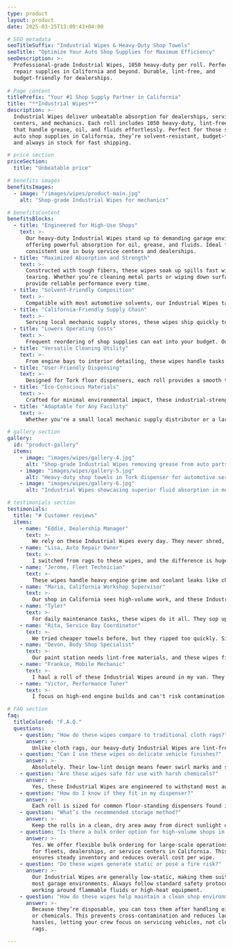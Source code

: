 ```yaml
---
type: product
layout: product
date: 2025-03-25T13:09:43+04:00

# SEO metadata
seoTitleSuffix: "Industrial Wipes & Heavy-Duty Shop Towels"
seoTitle: "Optimize Your Auto Shop Supplies for Maximum Efficiency"
seoDescription: >-
  Professional-grade Industrial Wipes, 1050 heavy-duty per roll. Perfect for auto
  repair supplies in California and beyond. Durable, lint-free, and
  budget-friendly for dealerships.
  
# Page content
titlePrefix: "Your #1 Shop Supply Partner in California"
title: "**Industrial Wipes**"
description: >-
  Industrial Wipes deliver unbeatable absorption for dealerships, service
  centers, and mechanics. Each roll includes 1050 heavy-duty, lint-free wipes
  that handle grease, oil, and fluids effortlessly. Perfect for those seeking
  auto shop supplies in California, they’re solvent-resistant, budget-friendly,
  and always in stock for fast shipping.

# price section
priceSection:
  title: "Unbeatable price"

# benefits images
benefitsImages:
  - image: "/images/wipes/product-main.jpg"
    alt: "Shop-grade Industrial Wipes for mechanics"

# benefitsContent
benefitsBlocks:
  - title: "Engineered for High-Use Shops"
    text: >-
      Our heavy-duty Industrial Wipes stand up to demanding garage environments,
      offering powerful absorption for oil, grease, and fluids. Ideal for
      consistent use in busy service centers and dealerships.
  - title: "Maximized Absorption and Strength"
    text: >-
      Constructed with tough fibers, these wipes soak up spills fast without
      tearing. Whether you’re cleaning metal parts or wiping down surfaces, they
      provide reliable performance every time.
  - title: "Solvent-Friendly Composition"
    text: >-
      Compatible with most automotive solvents, our Industrial Wipes tackle stubborn grime, brake dust, and chemical residues. Achieve a deeper clean without risking disintegration or leftover lint.
  - title: "California-Friendly Supply Chain"
    text: >-
      Serving local mechanic supply stores, these wipes ship quickly to keep your operation stocked. Avoid downtime with bulk shipments tailored for California’s busiest auto shops and dealerships.
  - title: "Lowers Operating Costs"
    text: >-
      Frequent reordering of shop supplies can eat into your budget. Our Industrial Wipes offer a cost-effective solution, reducing per-job expense and ensuring you always have enough on hand.
  - title: "Versatile Cleaning Utility"
    text: >-
      From engine bays to interior detailing, these wipes handle tasks across every department. Their lint-free design helps maintain a professional finish on paint, glass, and polished metals.
  - title: "User-Friendly Dispensing"
    text: >-
      Designed for Tork floor dispensers, each roll provides a smooth tear-off with minimal waste. That means faster workflow in high-traffic service areas and less downtime searching for cleaning tools.
  - title: "Eco-Conscious Materials"
    text: >-
      Crafted for minimal environmental impact, these industrial-strength wipes are designed to balance durability and sustainability. Dispose of fewer towels per job, reducing overall waste.
  - title: "Adaptable for Any Facility"
    text: >-
      Whether you're a small local mechanic supply distributor or a large-scale dealership, our wipes fit seamlessly into any maintenance routine. Expect consistent performance across all tasks.

# gallery section
gallery:
  id: "product-gallery"
  items:
    - image: "images/wipes/gallery-4.jpg"
      alt: "Shop-grade Industrial Wipes removing grease from auto parts"
    - image: "images/wipes/gallery-5.jpg"
      alt: "Heavy-duty shop towels in Tork dispenser for automotive service centers"
    - image: "images/wipes/gallery-6.jpg"
      alt: "Industrial Wipes showcasing superior fluid absorption in mechanic shop"

# testimonials section
testimonials:
  title: "# Customer reviews"
  items:
    - name: "Eddie, Dealership Manager"
      text: >-
        We rely on these Industrial Wipes every day. They never shred, even when cleaning stubborn oil stains. It's cost-effective and helps keep our service bays tidy without constant reorder hassles.
    - name: "Lisa, Auto Repair Owner"
      text: >-
        I switched from rags to these wipes, and the difference is huge. They absorb spills fast, leave no lint, and cut down on my laundry costs. My team loves how durable they are during busy shifts.
    - name: "Jerome, Fleet Technician"
      text: >-
        These wipes handle heavy engine grime and coolant leaks like champs. I appreciate how one roll lasts a long time, and they fit perfectly in my dispenser. Definitely a shop must-have.
    - name: "Maria, California Workshop Supervisor"
      text: >-
        Our shop in California sees high-volume work, and these Industrial Wipes keep us rolling. They’re tough on grease yet gentle on surfaces, and the bulk packs save us time on reorders.
    - name: "Tyler"
      text: >-
        For daily maintenance tasks, these wipes do it all. They sop up coolant, polish interior surfaces, and don’t fall apart. It's a relief not having to constantly stock backup towels.
    - name: "Rita, Service Bay Coordinator"
      text: >-
        We tried cheaper towels before, but they ripped too quickly. Since switching, we use fewer wipes per job. It’s a real money-saver, and the team loves how clean everything stays.
    - name: "Devon, Body Shop Specialist"
      text: >-
        Our paint station needs lint-free materials, and these wipes fit the bill. They keep dust off panels, cut down on swirl marks, and don’t scatter fibers around the workspace.
    - name: "Frankie, Mobile Mechanic"
      text: >-
        I haul a roll of these Industrial Wipes around in my van. They’re strong enough for field repairs and don't bunch up when scrubbing grime off parts. It's like having a portable cleaning station.
    - name: "Victor, Performance Tuner"
      text: >-
        I focus on high-end engine builds and can't risk contamination. These wipes are perfect for detailing sensitive components. The bulk deal is a bonus, and they're always in stock.

# FAQ section
faq:
  titleColored: "F.A.Q."
  questions:
    - question: "How do these wipes compare to traditional cloth rags?"
      answer: >-
        Unlike cloth rags, our heavy-duty Industrial Wipes are lint-free, solvent-resistant, and disposable, reducing cross-contamination risks.They’re built for quick absorption and easy cleanup, making them more efficient for busy automotive shops.
    - question: "Can I use these wipes on delicate vehicle finishes?"
      answer: >-
        Absolutely. Their low-lint design means fewer swirl marks and scratches, even on painted or polished surfaces. They’re gentle enough for final detailing while remaining strong enough for heavy-duty tasks like degreasing engine parts.
    - question: "Are these wipes safe for use with harsh chemicals?"
      answer: >-
        Yes, these Industrial Wipes are engineered to withstand most automotive solvents, cleaners, and degreasers. Their material won’t break down easily, giving you a reliable tool for tackling stubborn grime and corrosive chemicals.
    - question: "How do I know if they fit in my dispenser?"
      answer: >-
        Each roll is sized for common floor-standing dispensers found in garages and dealerships. Check the roll diameter and width specifications to ensure compatibility with your specific dispenser model.
    - question: "What’s the recommended storage method?"
      answer: >-
        Keep the rolls in a clean, dry area away from direct sunlight or extreme heat. Proper storage helps maintain the wipes’ integrity, ensuring every sheet stays ready for quick and efficient shop use.
    - question: "Is there a bulk order option for high-volume shops in California?"
      answer: >-
        Yes. We offer flexible bulk ordering for large-scale operations, perfect
        for fleets, dealerships, or service centers in California. This setup
        ensures steady inventory and reduces overall cost per wipe.
    - question: "Do these wipes generate static or pose a fire risk?"
      answer: >-
        Our Industrial Wipes are generally low-static, making them suitable for
        most garage environments. Always follow standard safety protocols when
        working around flammable fluids or high-heat equipment.
    - question: "How do these wipes help maintain a clean shop environment?"
      answer: >-
        Because they’re disposable, you can toss them after handling oil, grease,
        or chemicals. This prevents cross-contamination and reduces laundry
        hassles, letting your crew focus on servicing vehicles, not cleaning
        rags.

---
```

